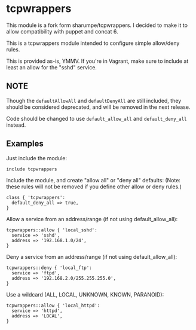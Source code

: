 # tcpwrappers

This module is a fork form sharumpe/tcpwrappers. I decided to make it to allow compatibility with puppet and concat 6.

This is a tcpwrappers module intended to configure simple allow/deny rules.

This is provided as-is, YMMV.  If you're in Vagrant, make sure to include at least an allow for the "sshd" service.

## NOTE

Though the `defaultAllowAll` and `defaultDenyAll` are still included, they should be considered deprecated, and will be removed in the next release.

Code should be changed to use `default_allow_all` and `default_deny_all` instead.

## Examples

Just include the module:

```puppet
include tcpwrappers
```

Include the module, and create "allow all" or "deny all" defaults:
(Note: these rules will not be removed if you define other allow or deny rules.)

```puppet
class { 'tcpwrappers':
  default_deny_all => true,
}
```

Allow a service from an address/range (if not using default_allow_all):

```puppet
tcpwrappers::allow { 'local_sshd':
  service => 'sshd',
  address => '192.168.1.0/24',
}
```

Deny a service from an address/range (if not using default_allow_all):

```puppet
tcpwrappers::deny { 'local_ftp':
  service => 'ftpd',
  address => '192.168.2.0/255.255.255.0',
}
```

Use a wildcard (ALL, LOCAL, UNKNOWN, KNOWN, PARANOID):

```puppet
tcpwrappers::allow { 'local_httpd':
  service => 'httpd',
  address => 'LOCAL',
}
```

